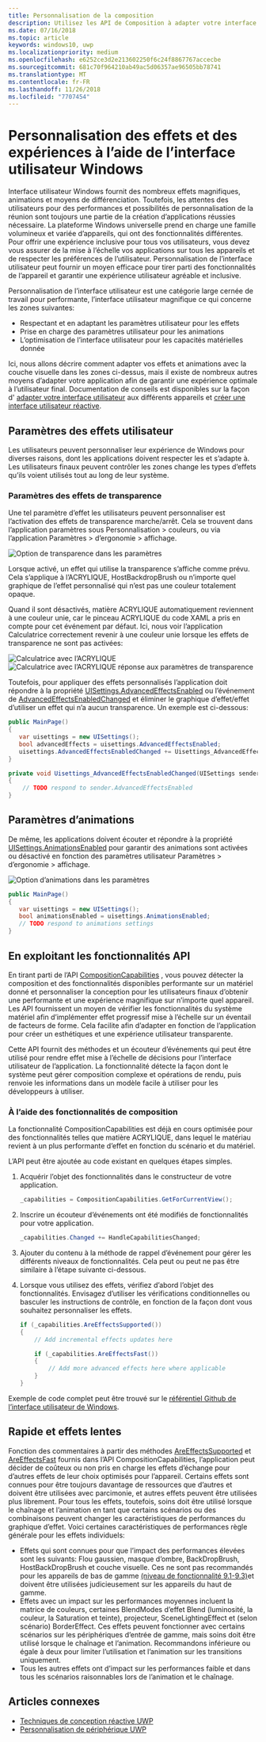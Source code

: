 ```yaml
---
title: Personnalisation de la composition
description: Utilisez les API de Composition à adapter votre interface utilisateur, optimiser les performances et prendre en compte les paramètres utilisateur et les caractéristiques de l’appareil.
ms.date: 07/16/2018
ms.topic: article
keywords: windows10, uwp
ms.localizationpriority: medium
ms.openlocfilehash: e6252ce3d2e213602250f6c24f8867767accecbe
ms.sourcegitcommit: 681c70f964210ab49ac5d06357ae96505bb78741
ms.translationtype: MT
ms.contentlocale: fr-FR
ms.lasthandoff: 11/26/2018
ms.locfileid: "7707454"
---
```

# <a name="tailoring-effects--experiences-using-windows-ui"></a>Personnalisation des effets et des expériences à l’aide de l’interface utilisateur Windows

Interface utilisateur Windows fournit des nombreux effets magnifiques, animations et moyens de différenciation. Toutefois, les attentes des utilisateurs pour des performances et possibilités de personnalisation de la réunion sont toujours une partie de la création d’applications réussies nécessaire. La plateforme Windows universelle prend en charge une famille volumineux et variée d’appareils, qui ont des fonctionnalités différentes. Pour offrir une expérience inclusive pour tous vos utilisateurs, vous devez vous assurer de la mise à l’échelle vos applications sur tous les appareils et de respecter les préférences de l’utilisateur. Personnalisation de l’interface utilisateur peut fournir un moyen efficace pour tirer parti des fonctionnalités de l’appareil et garantir une expérience utilisateur agréable et inclusive.

Personnalisation de l’interface utilisateur est une catégorie large cernée de travail pour performante, l’interface utilisateur magnifique ce qui concerne les zones suivantes:

- Respectant et en adaptant les paramètres utilisateur pour les effets
- Prise en charge des paramètres utilisateur pour les animations
- L’optimisation de l’interface utilisateur pour les capacités matérielles donnée

Ici, nous allons décrire comment adapter vos effets et animations avec la couche visuelle dans les zones ci-dessus, mais il existe de nombreux autres moyens d’adapter votre application afin de garantir une expérience optimale à l’utilisateur final. Documentation de conseils est disponibles sur la façon d' [adapter votre interface utilisateur](/design/layout/screen-sizes-and-breakpoints-for-responsive-design.md) aux différents appareils et [créer une interface utilisateur réactive](/design/layout/responsive-design.md).

## <a name="user-effects-settings"></a>Paramètres des effets utilisateur

Les utilisateurs peuvent personnaliser leur expérience de Windows pour diverses raisons, dont les applications doivent respecter les et s’adapte à. Les utilisateurs finaux peuvent contrôler les zones change les types d’effets qu’ils voient utilisés tout au long de leur système.

### <a name="transparency-effects-settings"></a>Paramètres des effets de transparence

Une tel paramètre d’effet les utilisateurs peuvent personnaliser est l’activation des effets de transparence marche/arrêt. Cela se trouvent dans l’application paramètres sous Personnalisation > couleurs, ou via l’application Paramètres > d’ergonomie > affichage.

![Option de transparence dans les paramètres](images/tailoring-transparency-setting.png)

Lorsque activé, un effet qui utilise la transparence s’affiche comme prévu. Cela s’applique à l’ACRYLIQUE, HostBackdropBrush ou n’importe quel graphique de l’effet personnalisé qui n’est pas une couleur totalement opaque.

Quand il sont désactivés, matière ACRYLIQUE automatiquement reviennent à une couleur unie, car le pinceau ACRYLIQUE du code XAML a pris en compte pour cet événement par défaut. Ici, nous voir l’application Calculatrice correctement revenir à une couleur unie lorsque les effets de transparence ne sont pas activées:

![Calculatrice avec l’ACRYLIQUE](images/tailoring-acrylic.png)
![Calculatrice avec l’ACRYLIQUE réponse aux paramètres de transparence](images/tailoring-acrylic-fallback.png)

Toutefois, pour appliquer des effets personnalisés l’application doit répondre à la propriété [UISettings.AdvancedEffectsEnabled](https://docs.microsoft.com/uwp/api/windows.ui.viewmanagement.uisettings.advancedeffectsenabledchanged) ou l’événement de [AdvancedEffectsEnabledChanged](https://docs.microsoft.com/uwp/api/windows.ui.viewmanagement.uisettings.advancedeffectsenabledchanged) et éliminer le graphique d’effet/effet d’utiliser un effet qui n’a aucun transparence. Un exemple est ci-dessous:

```cs
public MainPage()
{
   var uisettings = new UISettings();
   bool advancedEffects = uisettings.AdvancedEffectsEnabled;
   uisettings.AdvancedEffectsEnabledChanged += Uisettings_AdvancedEffectsEnabledChanged;
}

private void Uisettings_AdvancedEffectsEnabledChanged(UISettings sender, object args)
{
    // TODO respond to sender.AdvancedEffectsEnabled
}
```

## <a name="animations-settings"></a>Paramètres d’animations

De même, les applications doivent écouter et répondre à la propriété [UISettings.AnimationsEnabled](https://docs.microsoft.com/uwp/api/windows.ui.viewmanagement.uisettings.animationsenabled) pour garantir des animations sont activées ou désactivé en fonction des paramètres utilisateur Paramètres > d’ergonomie > affichage.

![Option d’animations dans les paramètres](images/tailoring-animations-setting.png)

```cs
public MainPage()
{
   var uisettings = new UISettings();
   bool animationsEnabled = uisettings.AnimationsEnabled;
   // TODO respond to animations settings
}

```

## <a name="leveraging-the-capabilities-api"></a>En exploitant les fonctionnalités API

En tirant parti de l’API [CompositionCapabilities](/uwp/api/windows.ui.composition.compositioncapabilities) , vous pouvez détecter la composition et des fonctionnalités disponibles performante sur un matériel donné et personnaliser la conception pour les utilisateurs finaux d’obtenir une performante et une expérience magnifique sur n’importe quel appareil. Les API fournissent un moyen de vérifier les fonctionnalités du système matériel afin d’implémenter effet progressif mise à l’échelle sur un éventail de facteurs de forme. Cela facilite afin d’adapter en fonction de l’application pour créer un esthétiques et une expérience utilisateur transparente.

Cette API fournit des méthodes et un écouteur d’événements qui peut être utilisé pour rendre effet mise à l’échelle de décisions pour l’interface utilisateur de l’application. La fonctionnalité détecte la façon dont le système peut gérer composition complexe et opérations de rendu, puis renvoie les informations dans un modèle facile à utiliser pour les développeurs à utiliser.

### <a name="using-composition-capabilities"></a>À l’aide des fonctionnalités de composition

La fonctionnalité CompositionCapabilities est déjà en cours optimisée pour des fonctionnalités telles que matière ACRYLIQUE, dans lequel le matériau revient à un plus performante d’effet en fonction du scénario et du matériel.

L’API peut être ajoutée au code existant en quelques étapes simples.

1. Acquérir l’objet des fonctionnalités dans le constructeur de votre application.

    ```cs
    _capabilities = CompositionCapabilities.GetForCurrentView();
    ```

1. Inscrire un écouteur d’événements ont été modifiés de fonctionnalités pour votre application.

    ```cs
    _capabilities.Changed += HandleCapabilitiesChanged;
    ```

1. Ajouter du contenu à la méthode de rappel d’événement pour gérer les différents niveaux de fonctionnalités. Cela peut ou peut ne pas être similaire à l’étape suivante ci-dessous.
1. Lorsque vous utilisez des effets, vérifiez d’abord l’objet des fonctionnalités. Envisagez d’utiliser les vérifications conditionnelles ou basculer les instructions de contrôle, en fonction de la façon dont vous souhaitez personnaliser les effets.

    ```cs
    if (_capabilities.AreEffectsSupported())
    {
        // Add incremental effects updates here

        if (_capabilities.AreEffectsFast())
        {
            // Add more advanced effects here where applicable
        }
    }
    ```

Exemple de code complet peut être trouvé sur le [référentiel Github de l’interface utilisateur de Windows](https://github.com/Microsoft/WindowsUIDevLabs/tree/master/SampleGallery/Samples/SDK%2015063/CompCapabilities).

## <a name="fast-vs-slow-effects"></a>Rapide et effets lentes

Fonction des commentaires à partir des méthodes [AreEffectsSupported](/uwp/api/windows.ui.composition.compositioncapabilities.areeffectssupported) et [AreEffectsFast](/uwp/api/windows.ui.composition.compositioncapabilities.areeffectsfast) fournis dans l’API CompositionCapabilities, l’application peut décider de coûteux ou non pris en charge les effets d’échange pour d’autres effets de leur choix optimisés pour l’appareil. Certains effets sont connues pour être toujours davantage de ressources que d’autres et doivent être utilisées avec parcimonie, et autres effets peuvent être utilisées plus librement. Pour tous les effets, toutefois, soins doit être utilisé lorsque le chaînage et l’animation en tant que certains scénarios ou des combinaisons peuvent changer les caractéristiques de performances du graphique d’effet. Voici certaines caractéristiques de performances règle générale pour les effets individuels:

- Effets qui sont connues pour que l’impact des performances élevées sont les suivants: Flou gaussien, masque d’ombre, BackDropBrush, HostBackDropBrush et couche visuelle. Ces ne sont pas recommandés pour les appareils de bas de gamme [(niveau de fonctionnalité 9.1-9.3)](https://msdn.microsoft.com/library/windows/desktop/ff476876(v=vs.85).aspx)et doivent être utilisées judicieusement sur les appareils du haut de gamme.
- Effets avec un impact sur les performances moyennes incluent la matrice de couleurs, certaines BlendModes d’effet Blend (luminosité, la couleur, la Saturation et teinte), projecteur, SceneLightingEffect et (selon scénario) BorderEffect. Ces effets peuvent fonctionner avec certains scénarios sur les périphériques d’entrée de gamme, mais soins doit être utilisé lorsque le chaînage et l’animation. Recommandons inférieure ou égale à deux pour limiter l’utilisation et l’animation sur les transitions uniquement.
- Tous les autres effets ont d’impact sur les performances faible et dans tous les scénarios raisonnables lors de l’animation et le chaînage.

## <a name="related-articles"></a>Articles connexes

- [Techniques de conception réactive UWP](https://docs.microsoft.com/windows/uwp/design/layout/responsive-design)
- [Personnalisation de périphérique UWP](https://docs.microsoft.com/windows/uwp/design/layout/screen-sizes-and-breakpoints-for-responsive-design)
